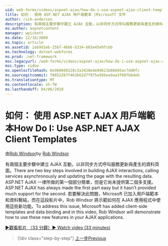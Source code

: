 ```yaml
---
uid: web-forms/videos/aspnet-ajax/how-do-i-use-aspnet-ajax-client-templates
title: 如何： 使用 ASP.NET AJAX 用戶端範本 |Microsoft 文件
author: rick-anderson
description: 有兩個主要步驟中建立 AJAX 互動，以非同步方式呼叫服務更新與產生的資料頁面。 ASP.NET AJAX h...
ms.author: aspnetcontent
manager: wpickett
ms.date: 12/18/2009
ms.topic: article
ms.assetid: 2ab9d1eb-25b7-4bb6-b334-b83e45e9fcbb
ms.technology: dotnet-webforms
ms.prod: .net-framework
msc.legacyurl: /web-forms/videos/aspnet-ajax/how-do-i-use-aspnet-ajax-client-templates
msc.type: video
ms.openlocfilehash: 6e960049128c3a3428ede04621b8b665ac7dd0fc
ms.sourcegitcommit: f8852267f463b62d7f975e56bea9aa3f68fbbdeb
ms.translationtype: MT
ms.contentlocale: zh-TW
ms.lasthandoff: 04/06/2018
---
```

<a name="how-do-i-use-aspnet-ajax-client-templates"></a><span data-ttu-id="dcd85-104">如何： 使用 ASP.NET AJAX 用戶端範本</span><span class="sxs-lookup"><span data-stu-id="dcd85-104">How Do I: Use ASP.NET AJAX Client Templates</span></span>
====================
<span data-ttu-id="dcd85-105">由[Rob Windsor](https://twitter.com/robwindsor)</span><span class="sxs-lookup"><span data-stu-id="dcd85-105">by [Rob Windsor](https://twitter.com/robwindsor)</span></span>

<span data-ttu-id="dcd85-106">有兩個主要步驟中建立 AJAX 互動，以非同步方式呼叫服務更新與產生的資料頁面。</span><span class="sxs-lookup"><span data-stu-id="dcd85-106">There are two key steps involved in building AJAX interactions, calling services asynchronously and updating the page with the resulting data.</span></span> <span data-ttu-id="dcd85-107">ASP.NET AJAX 一律所做的第一個部分簡單，但是它尚未提供第二個多支援。</span><span class="sxs-lookup"><span data-stu-id="dcd85-107">ASP.NET AJAX has always made the first part easy but it hasn't provided much support for the second.</span></span> <span data-ttu-id="dcd85-108">若要解決此問題，Microsoft 已加入用戶端範本和資料繫結，而在這段影片中，Rob Windsor 將示範如何在 AJAX 應用程式中使用這些新功能。</span><span class="sxs-lookup"><span data-stu-id="dcd85-108">To address this issue, Microsoft has added client-side templates and data binding and in this video, Rob Windsor will demonstrate how to use these new features in your AJAX applications.</span></span>

[<span data-ttu-id="dcd85-109">&#9654;觀看影片 （33 分鐘）</span><span class="sxs-lookup"><span data-stu-id="dcd85-109">&#9654; Watch video (33 minutes)</span></span>](https://channel9.msdn.com/Blogs/ASP-NET-Site-Videos/how-do-i-use-aspnet-ajax-client-templates)

> [!div class="step-by-step"]
> [<span data-ttu-id="dcd85-110">上一步</span><span class="sxs-lookup"><span data-stu-id="dcd85-110">Previous</span></span>](how-do-i-customize-error-handling-for-the-aspnet-ajax-updatepanel.md)
